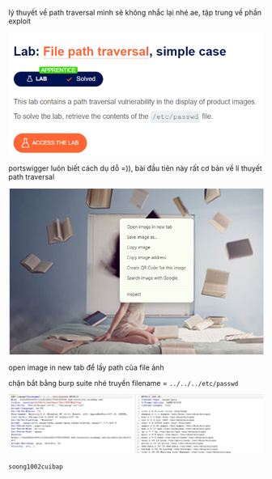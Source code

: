 lý thuyết về path traversal mình sẽ không nhắc lại nhé ae, tập trung về phần exploit

![image](../img/6.1.png)

portswigger luôn biết cách dụ dỗ =)), bài đầu tiên này rất cơ bản về lí thuyết path traversal

![image](../img/6.2.png)

open image in new tab để lấy path của file ảnh

chặn bắt bằng burp suite nhé
truyền filename = `../../../etc/passwd`

![image](../img/6.3.png)

`soong1002cuibap`

